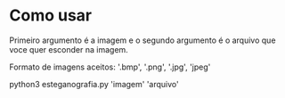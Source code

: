 # Como usar
<p>Primeiro argumento é a imagem e o segundo argumento é o arquivo que voce quer esconder na imagem.</p>
<p>Formato de imagens aceitos: '.bmp', '.png', '.jpg', 'jpeg'</p>
<p>python3 esteganografia.py 'imagem' 'arquivo'</p>
